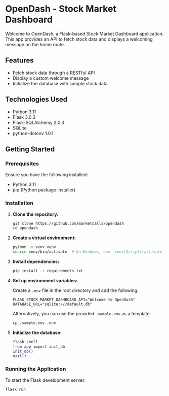 # OpenDash - Stock Market Dashboard

Welcome to OpenDash, a Flask-based Stock Market Dashboard application. This app provides an API to fetch stock data and displays a welcoming message on the home route.

## Features

- Fetch stock data through a RESTful API
- Display a custom welcome message
- Initialize the database with sample stock data

## Technologies Used

- Python 3.11
- Flask 3.0.3
- Flask-SQLAlchemy 3.0.3
- SQLite
- python-dotenv 1.0.1

## Getting Started

### Prerequisites

Ensure you have the following installed:

- Python 3.11
- pip (Python package installer)

### Installation

1. **Clone the repository:**

    ```bash
    git clone https://github.com/marketcalls/opendash
    cd opendash
    ```

2. **Create a virtual environment:**

    ```bash
    python -m venv venv
    source venv/bin/activate  # On Windows, use `venv\Scripts\activate`
    ```

3. **Install dependencies:**

    ```bash
    pip install -r requirements.txt
    ```

4. **Set up environment variables:**

    Create a `.env` file in the root directory and add the following:

    ```env
    FLASK_STOCK_MARKET_DASHBOARD_API="Welcome to OpenDash"
    DATABASE_URL="sqlite:///default.db"
    ```

    Alternatively, you can use the provided `.sample.env` as a template:

    ```bash
    cp .sample.env .env
    ```

5. **Initialize the database:**

    ```bash
    flask shell
    from app import init_db
    init_db()
    exit()
    ```

### Running the Application

To start the Flask development server:

```bash
flask run
